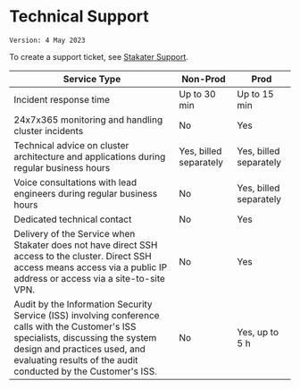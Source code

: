 # Technical Support

`Version: 4 May 2023`

To create a support ticket, see [Stakater Support](https://support.stakater.com/index.html).

Service Type | Non-Prod | Prod
--- | --- | ---
Incident response time | Up to 30 min | Up to 15 min
24x7x365 monitoring and handling cluster incidents | No | Yes
Technical advice on cluster architecture and applications during regular business hours | Yes, billed separately | Yes, billed separately
Voice consultations with lead engineers during regular business hours | No | Yes, billed separately
Dedicated technical contact | No | Yes
Delivery of the Service when Stakater does not have direct SSH access to the cluster. Direct SSH access means access via a public IP address or access via a site-to-site VPN. | No | Yes
Audit by the Information Security Service (ISS) involving conference calls with the Customer's ISS specialists, discussing the system design and practices used, and evaluating results of the audit conducted by the Customer's ISS. | No | Yes, up to 5 h
